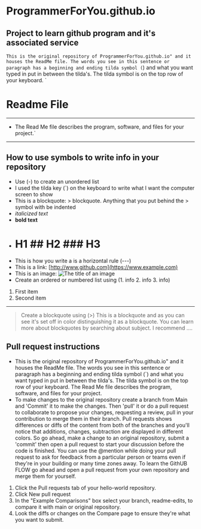 # ProgrammerForYou.github.io
Project to learn github program and it's associated service
---
`This is the original repository of ProgrammerForYou.github.io" and it houses the ReadMe file. The words you see in this sentence or paragraph has a beginning and ending tilda symbol (`) and what you want typed in put in between the tilda's. The tilda symbol is on the top row of your keyboard. `
# Readme File
---
- The Read Me file describes the program, software, and files for your project.`
---
## How to use symbols to write info in your repository
- Use (-) to create an unordered list
- I used the tilda key (`) on the keyboard to write what I want the computer screen to show
- This is a blockquote: > blockquote. Anything that you put behind the > symbol with be indented
- *italicized text*
- **bold text**
- # H1 ## H2 ### H3
- This is how you write a is a horizontal rule (---)
- This is a link: [http://www.github.com](https://www.example.com)
- This is an image: ![The title of an image](image.jpg)
- Create an ordered or numbered list using (1. info 2. info 3. info)
1. First item
2. Second item
---
> Create a blockquote using (>) 
> This is a blockquote and as you can see it's set off in color distinguishing it as a blockquote. You can learn more about blockquotes by searching about subject. I recommend .... 
## Pull request instructions
- This is the original repository of ProgrammerForYou.github.io" and it houses the ReadMe file. The words you see in this sentence or paragraph has a beginning and ending tilda symbol (`) and what you want typed in put in between the tilda's. The tilda symbol is on the top row of your keyboard. The Read Me file describes the program, software, and files for your project.
- To make changes to the original repository create a branch from Main and 'Commit' it to make the changes. Then 'pull' it or do a pull request to collaborate to propose your changes, requesting a review, pull in your contribution to merge them in their branch. Pull requests shows differences or diffs of the content from both of the branches and you'll notice that additions, changes, subtraction are displayed in different colors. So go ahead, make a change to an original repository, submit a 'commit' then open a pull request to start your discussion before the code is finished. You can use the @mention while doing your pull request to ask for feedback from a particular person or teams even if they're in your building or many time zones away. To learn the GithUB FLOW go ahead and open a pull request from your own repository and merge them for yourself.
1. Click the Pull requests tab of your hello-world repository.
2. Click New pull request
3. In the "Example Comparisons" box select your branch, readme-edits, to compare it with main or original repository.
4. Look the diffs or changes on the Compare page to ensure they're what you want to submit.
